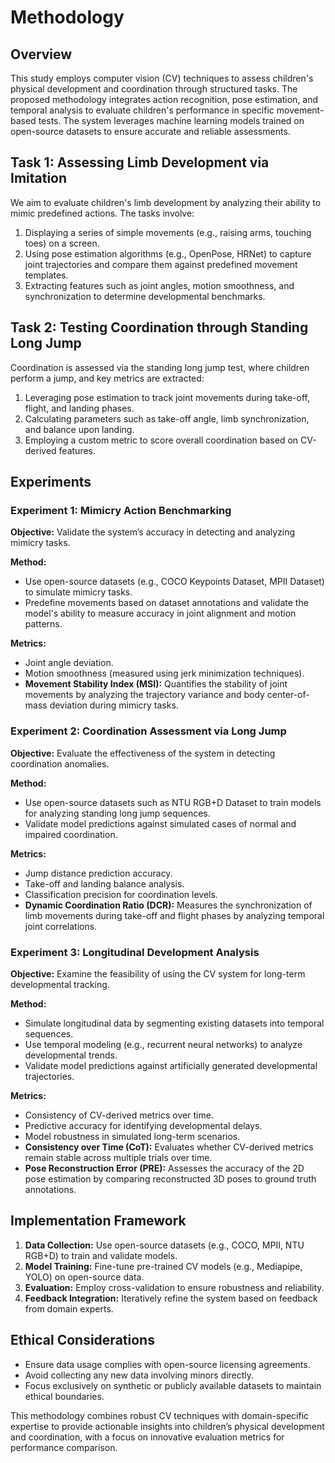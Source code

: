 # Methodology

## Overview

This study employs computer vision (CV) techniques to assess children's physical development and coordination through structured tasks. The proposed methodology integrates action recognition, pose estimation, and temporal analysis to evaluate children's performance in specific movement-based tests. The system leverages machine learning models trained on open-source datasets to ensure accurate and reliable assessments.

## Task 1: Assessing Limb Development via Imitation

We aim to evaluate children's limb development by analyzing their ability to mimic predefined actions. The tasks involve:

1. Displaying a series of simple movements (e.g., raising arms, touching toes) on a screen.
2. Using pose estimation algorithms (e.g., OpenPose, HRNet) to capture joint trajectories and compare them against predefined movement templates.
3. Extracting features such as joint angles, motion smoothness, and synchronization to determine developmental benchmarks.

## Task 2: Testing Coordination through Standing Long Jump

Coordination is assessed via the standing long jump test, where children perform a jump, and key metrics are extracted:

1. Leveraging pose estimation to track joint movements during take-off, flight, and landing phases.
2. Calculating parameters such as take-off angle, limb synchronization, and balance upon landing.
3. Employing a custom metric to score overall coordination based on CV-derived features.

## Experiments

### Experiment 1: Mimicry Action Benchmarking

**Objective:** Validate the system’s accuracy in detecting and analyzing mimicry tasks.

**Method:**

- Use open-source datasets (e.g., COCO Keypoints Dataset, MPII Dataset) to simulate mimicry tasks.
- Predefine movements based on dataset annotations and validate the model's ability to measure accuracy in joint alignment and motion patterns.

**Metrics:**

- Joint angle deviation.
- Motion smoothness (measured using jerk minimization techniques).
- **Movement Stability Index (MSI):** Quantifies the stability of joint movements by analyzing the trajectory variance and body center-of-mass deviation during mimicry tasks.

### Experiment 2: Coordination Assessment via Long Jump

**Objective:** Evaluate the effectiveness of the system in detecting coordination anomalies.

**Method:**

- Use open-source datasets such as NTU RGB+D Dataset to train models for analyzing standing long jump sequences.
- Validate model predictions against simulated cases of normal and impaired coordination.

**Metrics:**

- Jump distance prediction accuracy.
- Take-off and landing balance analysis.
- Classification precision for coordination levels.
- **Dynamic Coordination Ratio (DCR):** Measures the synchronization of limb movements during take-off and flight phases by analyzing temporal joint correlations.

### Experiment 3: Longitudinal Development Analysis

**Objective:** Examine the feasibility of using the CV system for long-term developmental tracking.

**Method:**

- Simulate longitudinal data by segmenting existing datasets into temporal sequences.
- Use temporal modeling (e.g., recurrent neural networks) to analyze developmental trends.
- Validate model predictions against artificially generated developmental trajectories.

**Metrics:**

- Consistency of CV-derived metrics over time.
- Predictive accuracy for identifying developmental delays.
- Model robustness in simulated long-term scenarios.
- **Consistency over Time (CoT):** Evaluates whether CV-derived metrics remain stable across multiple trials over time.
- **Pose Reconstruction Error (PRE):** Assesses the accuracy of the 2D pose estimation by comparing reconstructed 3D poses to ground truth annotations.

## Implementation Framework

1. **Data Collection:** Use open-source datasets (e.g., COCO, MPII, NTU RGB+D) to train and validate models.
2. **Model Training:** Fine-tune pre-trained CV models (e.g., Mediapipe, YOLO) on open-source data.
3. **Evaluation:** Employ cross-validation to ensure robustness and reliability.
4. **Feedback Integration:** Iteratively refine the system based on feedback from domain experts.

## Ethical Considerations

- Ensure data usage complies with open-source licensing agreements.
- Avoid collecting any new data involving minors directly.
- Focus exclusively on synthetic or publicly available datasets to maintain ethical boundaries.

This methodology combines robust CV techniques with domain-specific expertise to provide actionable insights into children’s physical development and coordination, with a focus on innovative evaluation metrics for performance comparison.